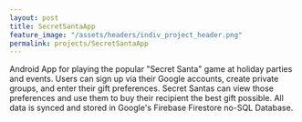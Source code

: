 ```yaml
---
layout: post
title: SecretSantaApp
feature_image: "/assets/headers/indiv_project_header.png"
permalink: projects/SecretSantaApp
---
```


Android App for playing the popular "Secret Santa" game at holiday parties and events. Users can sign up via their Google accounts, create private groups, and enter their gift preferences. Secret Santas can view those preferences and use them to buy their recipient the best gift possible. All data is synced and stored in Google's Firebase Firestore no-SQL Database.